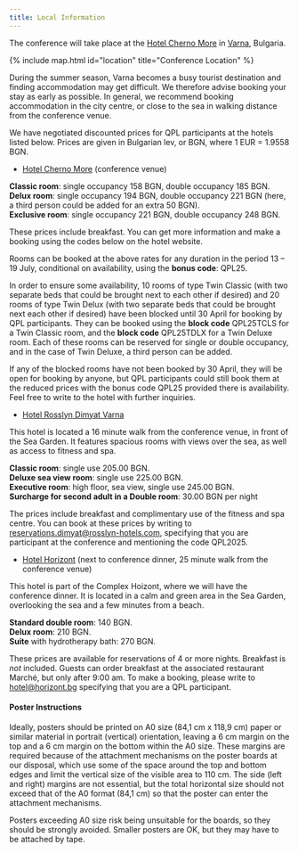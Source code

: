 ```yaml
---
title: Local Information
---
```


The conference will take place at the [Hotel Cherno More](https://www.chernomorebg.com/en/index.html) in [Varna](https://visit.varna.bg/en/index.html), Bulgaria.

{% include map.html id="location" title="Conference Location" %}

During the summer season, Varna becomes a busy tourist destination and finding accommodation may get difficult. We therefore advise booking your stay as early as possible. In general, we recommend booking accommodation in the city centre, or close to the sea in walking distance from the conference venue. 
  
We have negotiated discounted prices for QPL participants at the hotels listed below. Prices are given in Bulgarian lev, or BGN, where 1 EUR = 1.9558 BGN.

* [Hotel Cherno More](https://www.chernomorebg.com/en/) (conference venue)

**Classic room**: single occupancy 158 BGN, double occupancy 185 BGN.  
**Delux room**: single occupancy 194 BGN, double occupancy 221 BGN (here, a third person could be added for an extra 50 BGN).  
**Exclusive room**: single occupancy 221 BGN, double occupancy 248 BGN.  

These prices include breakfast. You can get more information and make a booking using the codes below on the hotel website.

Rooms can be booked at the above rates for any duration in the period 13 – 19 July, conditional on availability, using the **bonus code**: QPL25. 

In order to ensure some availability, 10 rooms of type Twin Classic (with two separate beds that could be brought next to each other if desired) and 20 rooms of type Twin Delux (with two separate beds that could be brought next each other if desired) have been blocked until 30 April for booking by QPL participants. They can be booked using the **block code** QPL25TCLS for a Twin Classic room, and the **block code** QPL25TDLX for a Twin Deluxe room. Each of these rooms can be reserved for single or double occupancy, and in the case of Twin Deluxe, a third person can be added.

If any of the blocked rooms have not been booked by 30 April, they will be open for booking by anyone, but QPL participants could still book them at the reduced prices with the bonus code QPL25 provided there is availability. Feel free to write to the hotel with further inquiries.  

* [Hotel Rosslyn Dimyat Varna](https://dimyat.rosslyn-hotels.com/en/ ) 

This hotel is located a 16 minute walk from the conference venue, in front of the Sea Garden. It features spacious rooms with views over the sea, as well as access to fitness and spa. 

**Classic room**: single use 205.00 BGN.  
**Deluxe sea view room**: single use 225.00 BGN.  
**Executive room**: high floor, sea view, single use 245.00 BGN.  
**Surcharge for second adult in a Double room**: 30.00 BGN per night 

The prices include breakfast and complimentary use of the fitness and spa centre. You can book at these prices by writing to [reservations.dimyat@rosslyn-hotels.com](mailto:reservations.dimyat@rosslyn-hotels.com), specifying that you are participant at the conference and mentioning the code QPL2025. 

* [Hotel Horizont](https://www.horizont.bg/hotel/) (next to conference dinner, 25 minute walk from the conference venue)

This hotel is part of the Complex Hoizont, where we will have the conference dinner. It is located in a calm and green area in the Sea Garden, overlooking the sea and a few minutes from a beach. 

**Standard double room**: 140 BGN.  
**Delux room**: 210 BGN.  
**Suite** with hydrotherapy bath: 270 BGN.

These prices are available for reservations of 4 or more nights. Breakfast is *not* included. Guests can order breakfast at the associated restaurant Marché, but only after 9:00 am. To make a booking, please write to [hotel@horizont.bg](mailto:hotel@horizont.bg) specifying that you are a QPL participant. 

#### Poster Instructions

Ideally, posters should be printed on A0 size (84,1 cm x 118,9 cm) paper or similar material in portrait (vertical) orientation, leaving a 6 cm margin on the top and a 6 cm margin on the bottom within the A0 size. These margins are required because of the attachment mechanisms on the poster boards at our disposal, which use some of the space around the top and bottom edges and limit the vertical size of the visible area to 110 cm. The side (left and right) margins are not essential, but the total horizontal size should not exceed that of the A0 format (84,1 cm) so that the poster can enter the attachment mechanisms.

Posters exceeding A0 size risk being unsuitable for the boards, so they should be strongly avoided. Smaller posters are OK, but they may have to be attached by tape.